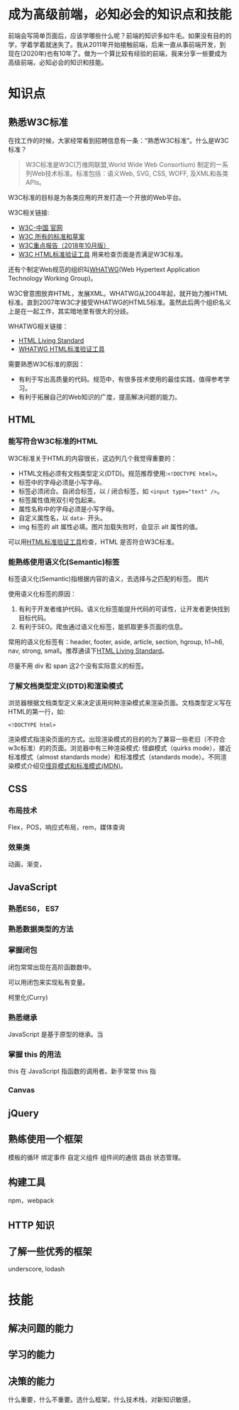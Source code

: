 # 成为高级前端，必知必会的知识点和技能
前端会写简单页面后，应该学哪些什么呢？前端的知识多如牛毛。如果没有目的的学，学着学着就迷失了。我从2011年开始接触前端，后来一直从事前端开发，到现在(2020年)也有10年了。做为一个算比较有经验的前端，我来分享一些要成为高级前端，必知必会的知识和技能。

# 知识点
## 熟悉W3C标准
在找工作的时候，大家经常看到招聘信息有一条：“熟悉W3C标准”。什么是W3C标准？
> W3C标准是W3C(万维网联盟,World Wide Web Consortium) 制定的一系列Web技术标准。标准包括：语义Web, SVG, CSS, WOFF, 及XML和各类APIs。

W3C标准的目标是为各类应用的开发打造一个开放的Web平台。

W3C相关链接:
* [W3C-中国 官网](http://www.chinaw3c.org/standards.html)
* [W3C 所有的标准和草案](https://www.w3.org/TR/?status=rec)
* [W3C重点报告（2018年10月版）](https://www.w3.org/2018/10/w3c-highlights/cn.Overview.html)
* [W3C HTML标准验证工具](https://validator.w3.org/unicorn/) 用来检查页面是否满足W3C标准。

还有个制定Web规范的组织叫[WHATWG](https://whatwg.org/)(Web Hypertext Application Technology Working Group)。

W3C曾意图放弃HTML，发展XML。WHATWG从2004年起，就开始力推HTML标准。直到2007年W3C才接受WHATWG的HTML5标准。虽然此后两个组织名义上是在一起工作，其实暗地里有很大的分歧。

WHATWG相关链接：
* [HTML Living Standard](https://html.spec.whatwg.org/multipage/)
* [WHATWG HTML标准验证工具](https://whatwg.org/validator/)

需要熟悉W3C标准的原因：
* 有利于写出高质量的代码。规范中，有很多技术使用的最佳实践，值得参考学习。
* 有利于拓展自己的Web知识的广度，提高解决问题的能力。

## HTML
### 能写符合W3C标准的HTML
W3C标准关于HTML的内容很长，这边列几个我觉得重要的：
* HTML文档必须有文档类型定义(DTD)。规范推荐使用:`<!DOCTYPE html>`。
* 标签中的字母必须是小写字母。
* 标签必须闭合。自闭合标签，以 / 闭合标签，如 `<input type="text" />`。
* 标签属性值用双引号包起来。
* 属性名称中的字母必须是小写字母。
* 自定义属性名，以 `data-` 开头。
* img 标签的 alt 属性必填。图片加载失败时，会显示 alt 属性的值。

可以用[HTML标准验证工具](https://validator.w3.org/unicorn/)检查，HTML 是否符合W3C标准。

### 能熟练使用语义化(Semantic)标签
标签语义化(Semantic)指根据内容的语义，去选择与之匹配的标签。
图片

使用语义化标签的原因：
1. 有利于开发者维护代码。语义化标签能提升代码的可读性，让开发者更快找到目标代码。
2. 有利于SEO。爬虫通过语义化标签，能抓取更多页面的信息。

常用的语义化标签有：header, footer, aside, article, section, hgroup, h1\~h6, nav, strong, small。推荐通读下[HTML Living Standard](https://html.spec.whatwg.org/multipage/)。

尽量不用 div 和 span 这2个没有实际意义的标签。

### 了解文档类型定义(DTD)和渲染模式
浏览器根据文档类型定义来决定该用何种渲染模式来渲染页面。文档类型定义写在HTML的第一行，如:
```
<!DOCTYPE html>
```

渲染模式指渲染页面的方式。出现渲染模式的目的的为了兼容一些老旧（不符合w3c标准）的的页面。浏览器中有三种渲染模式: 怪癖模式（quirks mode），接近标准模式（almost standards mode）和标准模式（standards mode）。不同渲染模式介绍见[怪异模式和标准模式(MDN)](https://developer.mozilla.org/zh-CN/docs/Web/HTML/Quirks_Mode_and_Standards_Mode)。



## CSS
### 布局技术
Flex，POS，响应式布局，rem，媒体查询

### 效果类
动画，渐变，

## JavaScript
### 熟悉ES6， ES7

### 熟悉数据类型的方法

### 掌握闭包
闭包常常出现在高阶函数数中。

可以用闭包来实现私有变量。

柯里化(Curry)

### 熟悉继承
JavaScript 是基于原型的继承。当

### 掌握 this 的用法
this 在 JavaScript 指函数的调用者。新手常常 this 指

### Canvas

## jQuery

## 熟练使用一个框架
模板的循环
绑定事件
自定义组件
组件间的通信
路由
状态管理。

## 构建工具
npm，webpack

## HTTP 知识


## 了解一些优秀的框架
underscore, lodash

# 技能

## 解决问题的能力


## 学习的能力

## 决策的能力
什么重要，什么不重要。选什么框架，什么技术栈，对新知识敏感，